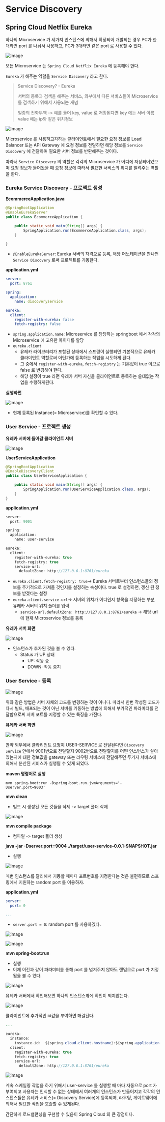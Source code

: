 # Service Discovery

## Spring Cloud Netflix Eureka

하나의 Microservice 가 세가지 인스턴스에 의해서 확장되어 개발되는 경우 PC가 한대라면 port 를 나눠서 사용하고, PC가 3대라면 같은 port 로 사용할 수 있다.

![image](https://user-images.githubusercontent.com/83503188/192510663-51ac2f66-a293-4f3b-ab6d-c431c2ec4582.png)

모든 Microservice 는 `Spring Cloud Netflix Eureka` 에 등록해야 한다.

`Eureka` 가 해주는 역할을 `Service Discovery` 라고 한다.

> Service Discovery? - Eureka
>
> 서버의 등록과 검색을 해주는 서비스, 외부에서 다른 서비스들이 Microservice 를 검색하기 위해서 사용되는 개념
> 
> 일종의 전화부책 -> 예를 들어 key, value 로 저장된다면 key 에는 서버 이름 value 에는 ip와 같은 위치정보

![image](https://user-images.githubusercontent.com/83503188/192512053-ab3f1250-6d2f-42bc-9c6c-92d2dd01ed09.png)

Microservice 를 사용하고자하는 클라이언트에서 필요한 요청 정보를 Load Balancer 또는 API Gateway 에 요청 정보를 전달하면 해당 정보를 `Service Discovery` 에 전달하여 필요한 서버 정보를 반환해주는 것이다.

따라서 `Service Discovery` 의 역할은 각각의 Microservice 가 어디에 저장되어있으며 요청 정보가 들어왔을 때 요청 정보에 따라서 필요한 서비스의 위치를 알려주는 역할을 한다.


### Eureka Service Discovery - 프로젝트 생성

**EcommerceApplication.java**

```java
@SpringBootApplication
@EnableEurekaServer
public class EcommerceApplication {

    public static void main(String[] args) {
        SpringApplication.run(EcommerceApplication.class, args);
    }

}
```

- `@EnableEurekaServer`: Eureka 서버의 자격으로 등록, 해당 어노테이션을 만나면 `Service Discovery` 로써 프로젝트를 기동한다.


**application.yml**

```yml
server:
  port: 8761

spring:
  application:
    name: discoveryservice

eureka:
  client:
    register-with-eureka: false
    fetch-registry: false
```

- `spring.application.name`: Microservice 를 담당하는 springboot 에서 각각의 Microservice 에 고유한 아이디를 할당
- `eureka.client`
  - 유레카 라이브러리가 포함된 상태에서 스프링이 실행되면 기본적으로 유레카 클라이언트 역할로써 어딘가에 등록하는 작업을 시도하게 된다.
  - 그 중에서 `register-with-eureka`, `fetch-registry` 는 기본값이 true 이므로 false 로 변경해야 한다.
  - 해당 설정이 true 라면 유레카 서버 자신을 클라이언트로 등록하는 쓸데없는 작업을 수행하게된다.


**실행화면**

![image](https://user-images.githubusercontent.com/83503188/192515134-aa6b2518-a5de-41d7-b0bd-77eb32ff0da7.png)

- 현재 등록된 Instance(= Microservice)를 확인할 수 있다.


### User Service - 프로젝트 생성


**유레카 서버에 들어갈 클라이언트 서버**

![image](https://user-images.githubusercontent.com/83503188/192516563-21e12057-929b-4219-bfcf-4b460bce351d.png)


**UserServiceApplication**

```java
@SpringBootApplication
@EnableDiscoveryClient
public class UserServiceApplication {

    public static void main(String[] args) {
        SpringApplication.run(UserServiceApplication.class, args);
    }
}

```

**application.yml**

```java
server:
  port: 9001

spring:
  application:
    name: user-service

eureka:
  client:
    register-with-eureka: true
    fetch-registry: true
    service-url:
      defaultZone: http://127.0.0.1:8761/eureka
```

- `eureka.client.fetch-registry: true`-> Eureka 서버로부터 인스턴스들의 정보를 주기적으로 가져올 것인지를 설정하는 속성이다. true 로 설정하면, 갱신 된 정보를 받겠다는 설정
- `eureka.client.service-url`-> 서버의 위치가 어디인지 항목을 지정하는 부분, 유레카 서버의 위치 폴더를 입력
  - `service-url.defaultZone: http://127.0.0.1:8761/eureka` -> 해당 url에 현재 Microservice 정보를 등록

**유레카 서버 화면**

![image](https://user-images.githubusercontent.com/83503188/192518723-dc8d0809-2da0-4266-ae0c-4d052f2de540.png)

- 인스턴스가 추가된 것을 볼 수 있다.
  - Status 가 UP 상태 
    - UP: 작동 중
    - DOWN: 작동 중지
    
### User Service - 등록

![image](https://user-images.githubusercontent.com/83503188/192520417-a0c1ac8e-03b0-4ff1-b9ce-d8ceca25c528.png)

위와 같은 방법은 서버 자체의 코드를 변경하는 것이 아니다. 따라서 한번 작성된 코드가 다시 빌드, 배포되는 것이 아닌 서버를 기동하는 방법에 의해서 부가적인 파라미터를 전달함으로써 서버 포트를 지정할 수 있는 특징을 가진다.


**유레카 서버 화면**

![image](https://user-images.githubusercontent.com/83503188/192520561-1642607a-131f-413a-b86f-0e81f8ad4560.png)

만약 외부에서 클라리언트 요청이 USER-SERVICE 로 전달된다면 `Discovery Service` 안에서 9001번으로 전달할지 9002번으로 전달할지를 어떤 인스턴스가 살아있는지에 대한 정보값을 gateway 또는 라우팅 서비스에 전달해주면 두가지 서비스에 의해서 분산된 서비스가 실행될 수 있게 되었다.


**maven 명령어로 실행**

```text
mvn spring-boot:run -Dspring-boot.run.jvmArguments='-Dserver.port=9003'
```


**mvn clean**

- 빌드 시 생성된 모든 것들을 삭제 -> target 폴더 삭제

![image](https://user-images.githubusercontent.com/83503188/192532309-9dc3a435-01c0-418f-b532-bf54f6c84f35.png)

**mvn compile package**

- 컴파일 -> target 폴더 생성 

**java -jar -Dserver.port=9004 ./target/user-service-0.0.1-SNAPSHOT.jar**

- 실행 

![image](https://user-images.githubusercontent.com/83503188/192533522-1bf1944d-e9a4-4b00-8eb3-23ec465411dd.png)

매번 인스턴스를 달리해서 기동할 때마다 포트번호를 지정한다는 것은 불편하므로 스프링에서 지원하는 random port 를 이용하자.

**application.yml**

```yml
server:
  port: 0

...
```


- `server.port = 0`: random port 를 사용하겠다. 


![image](https://user-images.githubusercontent.com/83503188/192534581-e910f4b5-050e-4f7e-851f-52ca229cf187.png)

![image](https://user-images.githubusercontent.com/83503188/192534846-e9562035-8e35-4a51-b788-f9a33ab92863.png)

**mvn spring-boot:run**
- 실행
- 이제 이전과 같이 파라미터를 통해 port 를 넘겨주지 않아도 랜덤으로 port 가 지정됨을 볼 수 있다.

![image](https://user-images.githubusercontent.com/83503188/192535227-c2fd4e8a-0a4d-46b0-a6ab-6baf0e5b2e27.png)


유레카 서버에서 확인해보면 하나의 인스턴스밖에 확인이 되지않는다. 

![image](https://user-images.githubusercontent.com/83503188/192535364-4e6f42da-5f1a-4f18-8259-533cb91a8d5b.png)

클라이언트에 추가적인 id값을 부여하면 해결된다.

```java
...

eureka:
  instance:
    instance-id:  ${spring.cloud.client.hostname}:${spring.application.instance_id:${random.value}}
  client:
    register-with-eureka: true
    fetch-registry: true
    service-url:
      defaultZone: http://127.0.0.1:8761/eureka
```

![image](https://user-images.githubusercontent.com/83503188/192536243-062d68e5-9fc9-45c7-b602-0b19a7e75ee9.png)

계속 스케일링 작업을 하기 위해서 user-service 를 실행할 때 마다 자동으로 port 가 부여되고 사용자는 인식할 수 없는 상태에서 여러개의 인스턴스가 만들어지고 각각의 인스턴스들은 유레카 서비스(= Discovery Service)에 등록되며, 라우팅, 게이트웨이에 의해서 필요한 작업을 호출할 수 있게된다.

간단하게 로드밸런싱을 구현할 수 있음이 Spring Cloud 의 큰 장점이다. 







